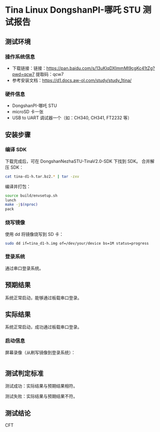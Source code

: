 # Tina Linux DongshanPI-哪吒 STU 测试报告

## 测试环境

### 操作系统信息

- 下载链接：链接：https://pan.baidu.com/s/13uKlqDXImmMl9cgKc41tZg?pwd=qcw7 提取码：qcw7
- 参考安装文档：https://d1.docs.aw-ol.com/study/study_1tina/

### 硬件信息

- DongshanPI-哪吒 STU
- microSD 卡一张
- USB to UART 调试器一个（如：CH340, CH341, FT2232 等）

## 安装步骤

### 编译 SDK

下载完成后，可在 DongshanNezhaSTU-TinaV2.0-SDK 下找到 SDK。
合并解压 SDK：
```bash
cat tina-d1-h.tar.bz2.* | tar -zxv
```

编译并打包：
```bash
source build/envsetup.sh
lunch
make -j$(nproc)
pack
```

### 烧写镜像

使用 dd 将镜像烧写到 SD 卡：
```bash
sudo dd if=tina_d1-h.img of=/dev/your/device bs=1M status=progress
```

### 登录系统

通过串口登录系统。

## 预期结果

系统正常启动，能够通过板载串口登录。

## 实际结果

系统正常启动，成功通过板载串口登录。

### 启动信息


屏幕录像（从刷写镜像到登录系统）：

```log
```


## 测试判定标准

测试成功：实际结果与预期结果相符。

测试失败：实际结果与预期结果不符。

## 测试结论

CFT